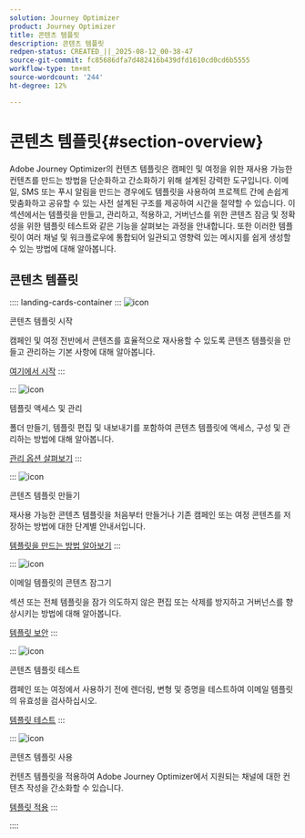 ```yaml
---
solution: Journey Optimizer
product: Journey Optimizer
title: 콘텐츠 템플릿
description: 콘텐츠 템플릿
redpen-status: CREATED_||_2025-08-12_00-38-47
source-git-commit: fc85686dfa7d482416b439dfd1610cd0cd6b5555
workflow-type: tm+mt
source-wordcount: '244'
ht-degree: 12%

---
```



# 콘텐츠 템플릿{#section-overview}

Adobe Journey Optimizer의 컨텐츠 템플릿은 캠페인 및 여정을 위한 재사용 가능한 컨텐츠를 만드는 방법을 단순화하고 간소화하기 위해 설계된 강력한 도구입니다. 이메일, SMS 또는 푸시 알림을 만드는 경우에도 템플릿을 사용하여 프로젝트 간에 손쉽게 맞춤화하고 공유할 수 있는 사전 설계된 구조를 제공하여 시간을 절약할 수 있습니다. 이 섹션에서는 템플릿을 만들고, 관리하고, 적용하고, 거버넌스를 위한 콘텐츠 잠금 및 정확성을 위한 템플릿 테스트와 같은 기능을 살펴보는 과정을 안내합니다. 또한 이러한 템플릿이 여러 채널 및 워크플로우에 통합되어 일관되고 영향력 있는 메시지를 쉽게 생성할 수 있는 방법에 대해 알아봅니다.

## 콘텐츠 템플릿

:::: landing-cards-container
:::
![icon](https://cdn.experienceleague.adobe.com/icons/circle-play.svg?lang=ko)

콘텐츠 템플릿 시작

캠페인 및 여정 전반에서 콘텐츠를 효율적으로 재사용할 수 있도록 콘텐츠 템플릿을 만들고 관리하는 기본 사항에 대해 알아봅니다.

[여기에서 시작](../using/content-management/content-templates.md)
:::

:::
![icon](https://cdn.experienceleague.adobe.com/icons/list-check.svg?lang=ko)

템플릿 액세스 및 관리

폴더 만들기, 템플릿 편집 및 내보내기를 포함하여 콘텐츠 템플릿에 액세스, 구성 및 관리하는 방법에 대해 알아봅니다.

[관리 옵션 살펴보기](../using/content-management/access-content-templates.md)
:::

:::
![icon](https://cdn.experienceleague.adobe.com/icons/puzzle-piece.svg?lang=ko)

콘텐츠 템플릿 만들기

재사용 가능한 콘텐츠 템플릿을 처음부터 만들거나 기존 캠페인 또는 여정 콘텐츠를 저장하는 방법에 대한 단계별 안내서입니다.

[템플릿을 만드는 방법 알아보기](../using/content-management/create-content-templates.md)
:::

:::
![icon](https://cdn.experienceleague.adobe.com/icons/shield-halved.svg?lang=ko)

이메일 템플릿의 콘텐츠 잠그기

섹션 또는 전체 템플릿을 잠가 의도하지 않은 편집 또는 삭제를 방지하고 거버넌스를 향상시키는 방법에 대해 알아봅니다.

[템플릿 보안](../using/content-management/content-locking.md)
:::

:::
![icon](https://cdn.experienceleague.adobe.com/icons/gear.svg?lang=ko)

콘텐츠 템플릿 테스트

캠페인 또는 여정에서 사용하기 전에 렌더링, 변형 및 증명을 테스트하여 이메일 템플릿의 유효성을 검사하십시오.

[템플릿 테스트](../using/content-management/test-content-templates.md)
:::

:::
![icon](https://cdn.experienceleague.adobe.com/icons/bullseye.svg?lang=ko)

콘텐츠 템플릿 사용

컨텐츠 템플릿을 적용하여 Adobe Journey Optimizer에서 지원되는 채널에 대한 컨텐츠 작성을 간소화할 수 있습니다.

[템플릿 적용](../using/content-management/use-content-templates.md)
:::

::::
